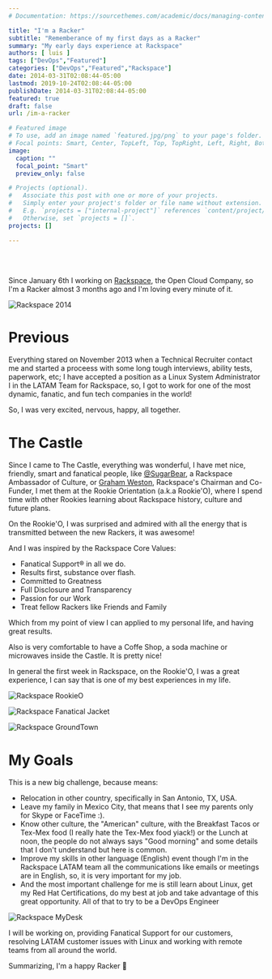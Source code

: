 ```yaml
---
# Documentation: https://sourcethemes.com/academic/docs/managing-content/

title: "I'm a Racker"
subtitle: "Rememberance of my first days as a Racker"
summary: "My early days experience at Rackspace"
authors: [ luis ]
tags: ["DevOps","Featured"]
categories: ["DevOps","Featured","Rackspace"]
date: 2014-03-31T02:08:44-05:00
lastmod: 2019-10-24T02:08:44-05:00
publishDate: 2014-03-31T02:08:44-05:00
featured: true
draft: false
url: /im-a-racker

# Featured image
# To use, add an image named `featured.jpg/png` to your page's folder.
# Focal points: Smart, Center, TopLeft, Top, TopRight, Left, Right, BottomLeft, Bottom, BottomRight.
image:
  caption: ""
  focal_point: "Smart"
  preview_only: false

# Projects (optional).
#   Associate this post with one or more of your projects.
#   Simply enter your project's folder or file name without extension.
#   E.g. `projects = ["internal-project"]` references `content/project/deep-learning/index.md`.
#   Otherwise, set `projects = []`.
projects: []

---
```

<br/>
<br/>

Since January 6th I working on [Rackspace](http://www.rackspace.com/), the Open Cloud Company, so I'm a Racker almost 3 months ago and I'm loving every minute of it.

![Rackspace 2014](/img/im-a-racker/Rackspace_2014.jpg)

# Previous

Everything stared on November 2013 when a Technical Recruiter contact me and started a proceess with some long tough interviews, ability tests, paperwork, etc; I have accepted a position as a Linux System Administrator I in the LATAM Team for Rackspace, so, I got to work for one of the most dynamic, fanatic, and fun tech companies in the world!

So, I was very excited, nervous, happy, all together.

# The Castle

Since I came to The Castle, everything was wonderful, I have met nice, friendly, smart and fanatical people, like [@SugarBear](https://twitter.com/rackersugarbear), a Rackspace Ambassador of Culture, or [Graham Weston](https://twitter.com/gweston), Rackspace's Chairman and Co-Funder, I met them at the Rookie Orientation (a.k.a Rookie'O), where I spend time with other Rookies learning about Rackspace history, culture and future plans.
  
On the Rookie'O, I was surprised and admired with all the energy that is transmitted between the new Rackers, it was awesome!
  
And I was inspired by the Rackspace Core Values:

- Fanatical Support® in all we do.
- Results first, substance over flash.
- Committed to Greatness
- Full Disclosure and Transparency
- Passion for our Work
- Treat fellow Rackers like Friends and Family

Which from my point of view I can applied to my personal life, and having great results.
  
Also is very comfortable to have a Coffe Shop, a soda machine or microwaves inside the Castle. It is pretty nice!
  
In general the first week in Rackspace, on the Rookie'O, I was a great experience, I can say that is one of my best experiences in my life.

![Rackspace RookieO](/img/im-a-racker/Rackspace_RookieO.jpg)

![Rackspace Fanatical Jacket](/img/im-a-racker/Rackspace_FuelStation.jpg)

![Rackspace GroundTown](/img/im-a-racker/Rackspace_Slide.jpg)

# My Goals

This is a new big challenge, because means:

- Relocation in other country, specifically in San Antonio, TX, USA.
- Leave my family in Mexico City, that means that I see my parents only for Skype or FaceTime :).
- Know other culture, the "American" culture, with the Breakfast Tacos or Tex-Mex food (I really hate the Tex-Mex food yiack!) or the Lunch at noon, the people do not always says "Good morning" and some details that I don't understand but here is common.
- Improve my skills in other language (English) event though I'm in the Rackspace LATAM team all the communications like emails or meetings are in English, so, it is very important for my job.
- And the most important challenge for me is still learn about Linux, get my Red Hat Certifications, do my best at job and take advantage of this great opportunity. All of that to try to be a DevOps Engineer


![Rackspace MyDesk](/img/im-a-racker/Rackspace_MyDesk.jpg)

I will be working on, providing Fanatical Support for our customers, resolving LATAM customer issues with Linux and working with remote teams from all around the world.

Summarizing, I'm a happy Racker 🙂

